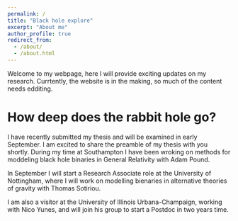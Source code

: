 ```yaml
---
permalink: /
title: "Black hole explore"
excerpt: "About me"
author_profile: true
redirect_from: 
  - /about/
  - /about.html
---
```


Welcome to my webpage, here I will provide exciting updates on my research. Currtently, the website is in the making, so much of the content needs edditing.

How deep does the rabbit hole go?
======
I have recently submitted my thesis and will be examined in early September. I am excited to share the preamble of my thesis with you shortly. During my time at Southampton I have been wroking on methods for moddeling black hole binaries in General Relativity with Adam Pound.

In September I will start a Research Associate role at the University of Nottingham, where I will work on modelling bienaries in alternative theories of gravity with Thomas Sotiriou.

I am also a visitor at the University of Illinois Urbana-Champaign, working with Nico Yunes, and will join his group to start a Postdoc in two years time.


